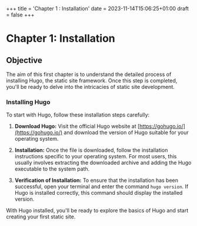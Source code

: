 +++
title = 'Chapter 1 : Installation'
date = 2023-11-14T15:06:25+01:00
draft = false
+++
# Chapter 1: Installation

## Objective
The aim of this first chapter is to understand the detailed process of installing Hugo, the static site framework. Once this step is completed, you'll be ready to delve into the intricacies of static site development.

### Installing Hugo

To start with Hugo, follow these installation steps carefully:

1. **Download Hugo:** Visit the official Hugo website at [https://gohugo.io/](https://gohugo.io/) and download the version of Hugo suitable for your operating system.

2. **Installation:** Once the file is downloaded, follow the installation instructions specific to your operating system. For most users, this usually involves extracting the downloaded archive and adding the Hugo executable to the system path.

3. **Verification of Installation:** To ensure that the installation has been successful, open your terminal and enter the command `hugo version`. If Hugo is installed correctly, this command should display the installed version.

With Hugo installed, you'll be ready to explore the basics of Hugo and start creating your first static site.

